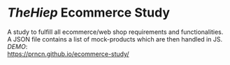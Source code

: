 # *TheHiep* Ecommerce Study
A study to fulfill all ecommerce/web shop requirements and functionalities.   
A JSON file contains a list of mock-products which are then handled in JS.  
*DEMO*:  
https://prncn.github.io/ecommerce-study/
